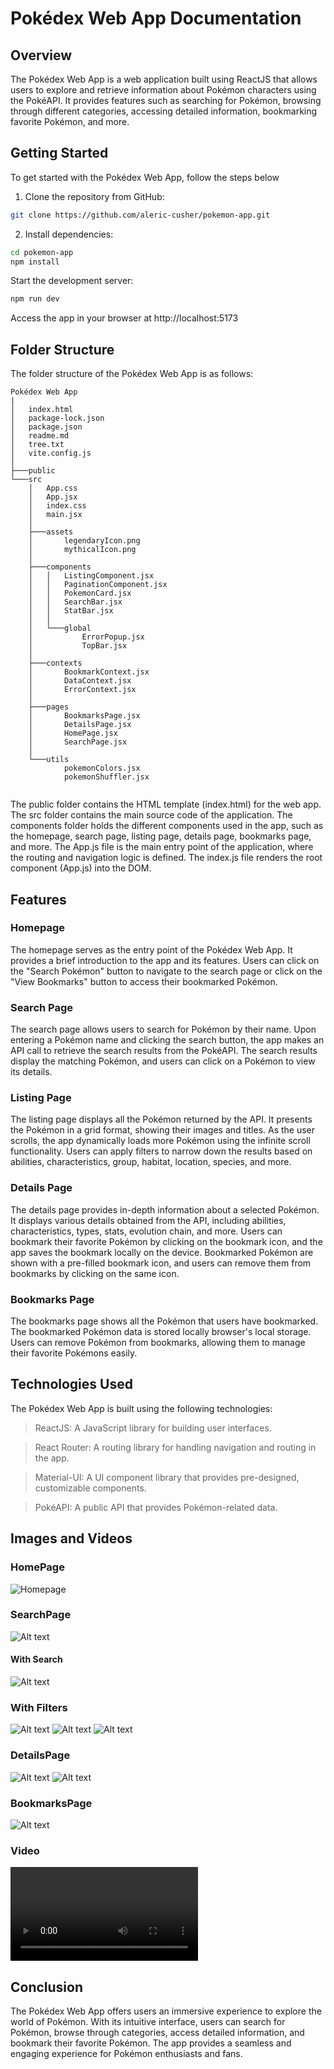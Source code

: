 # Pokédex Web App Documentation
## Overview

The Pokédex Web App is a web application built using ReactJS that allows users to explore and retrieve information about Pokémon characters using the PokéAPI. It provides features such as searching for Pokémon, browsing through different categories, accessing detailed information, bookmarking favorite Pokémon, and more.

## Getting Started

To get started with the Pokédex Web App, follow the steps below

1. Clone the repository from GitHub: 
```bash
git clone https://github.com/aleric-cusher/pokemon-app.git
```
2. Install dependencies:
```bash
cd pokemon-app
npm install
```
Start the development server:
```bash 
npm run dev
```
Access the app in your browser at http://localhost:5173


## Folder Structure

The folder structure of the Pokédex Web App is as follows:

```
Pokédex Web App
|
│   index.html
│   package-lock.json
│   package.json
│   readme.md
│   tree.txt
│   vite.config.js
│           
├───public
└───src
    │   App.css
    │   App.jsx
    │   index.css
    │   main.jsx
    │   
    ├───assets
    │       legendaryIcon.png
    │       mythicalIcon.png
    │       
    ├───components
    │   │   ListingComponent.jsx
    │   │   PaginationComponent.jsx
    │   │   PokemonCard.jsx
    │   │   SearchBar.jsx
    │   │   StatBar.jsx
    │   │   
    │   └───global
    │           ErrorPopup.jsx
    │           TopBar.jsx
    │           
    ├───contexts
    │       BookmarkContext.jsx
    │       DataContext.jsx
    │       ErrorContext.jsx
    │       
    ├───pages
    │       BookmarksPage.jsx
    │       DetailsPage.jsx
    │       HomePage.jsx
    │       SearchPage.jsx
    │       
    └───utils
            pokemonColors.jsx
            pokemonShuffler.jsx
    
```

The public folder contains the HTML template (index.html) for the web app.
The src folder contains the main source code of the application.
The components folder holds the different components used in the app, such as the homepage, search page, listing page, details page, bookmarks page, and more.
The App.js file is the main entry point of the application, where the routing and navigation logic is defined.
The index.js file renders the root component (App.js) into the DOM.

## Features
### Homepage

The homepage serves as the entry point of the Pokédex Web App. It provides a brief introduction to the app and its features. Users can click on the "Search Pokémon" button to navigate to the search page or click on the "View Bookmarks" button to access their bookmarked Pokémon.

### Search Page

The search page allows users to search for Pokémon by their name. Upon entering a Pokémon name and clicking the search button, the app makes an API call to retrieve the search results from the PokéAPI. The search results display the matching Pokémon, and users can click on a Pokémon to view its details.

### Listing Page

The listing page displays all the Pokémon returned by the API. It presents the Pokémon in a grid format, showing their images and titles. As the user scrolls, the app dynamically loads more Pokémon using the infinite scroll functionality. Users can apply filters to narrow down the results based on abilities, characteristics, group, habitat, location, species, and more.

### Details Page

The details page provides in-depth information about a selected Pokémon. It displays various details obtained from the API, including abilities, characteristics, types, stats, evolution chain, and more. Users can bookmark their favorite Pokémon by clicking on the bookmark icon, and the app saves the bookmark locally on the device. Bookmarked Pokémon are shown with a pre-filled bookmark icon, and users can remove them from bookmarks by clicking on the same icon.

### Bookmarks Page

The bookmarks page shows all the Pokémon that users have bookmarked. The bookmarked Pokémon data is stored locally browser's local storage. Users can remove Pokémon from bookmarks, allowing them to manage their favorite Pokémons easily.

## Technologies Used

The Pokédex Web App is built using the following technologies:

>ReactJS: A JavaScript library for building user interfaces.

>React Router: A routing library for handling navigation and routing in the app.

>Material-UI: A UI component library that provides pre-designed, customizable components.

>PokéAPI: A public API that provides Pokémon-related data.

## Images and Videos

### HomePage
![Homepage](<extra/Home Page.png>)

### SearchPage
![Alt text](<extra/Search Page.png>)
#### With Search
![Alt text](<extra/Search Page with search.png>)
### With Filters
![Alt text](<extra/Search Page with filter.png>)
![Alt text](<extra/Search Page with filter 1.png>)
![Alt text](<extra/Search Page with filter 2.png>)

### DetailsPage
![Alt text](<extra/Details Page.png>)
![Alt text](<extra/Details Page 1.png>)

### BookmarksPage
![Alt text](<extra/Bookmarks Page.png>)

### Video
<video src="extra/Website%20Video.mp4" controls title="Title"></video>
## Conclusion

The Pokédex Web App offers users an immersive experience to explore the world of Pokémon. With its intuitive interface, users can search for Pokémon, browse through categories, access detailed information, and bookmark their favorite Pokémon. The app provides a seamless and engaging experience for Pokémon enthusiasts and fans.
